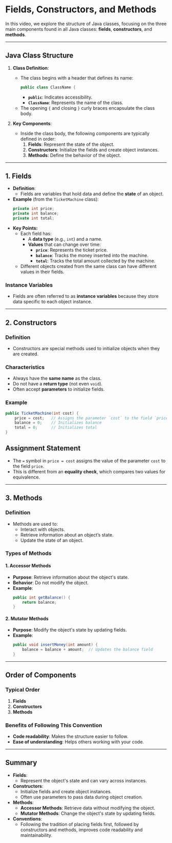 # Fields, Constructors, and Methods

In this video, we explore the structure of Java classes, focusing on the three main components found in all Java classes: **fields**, **constructors**, and **methods**.

---

## Java Class Structure

1. **Class Definition**:
   - The class begins with a header that defines its name:
     ```java
     public class ClassName {
     ```
     - **`public`**: Indicates accessibility.
     - **`ClassName`**: Represents the name of the class.
   - The opening `{` and closing `}` curly braces encapsulate the class body.

2. **Key Components**:
   - Inside the class body, the following components are typically defined in order:
     1. **Fields**: Represent the state of the object.
     2. **Constructors**: Initialize the fields and create object instances.
     3. **Methods**: Define the behavior of the object.

---

## 1. Fields

- **Definition**:
  - Fields are variables that hold data and define the **state** of an object.
- **Example** (from the `TicketMachine` class):
    ```java
    private int price;
    private int balance;
    private int total;
    ```
- **Key Points:**
  - Each field has:
    - A **data type** (e.g., `int`) and a name.
    - **Values** that can change over time:
      - **`price`**: Represents the ticket price.
      - **`balance`**: Tracks the money inserted into the machine.
      - **`total`**: Tracks the total amount collected by the machine.
  - Different objects created from the same class can have different values in their fields.

### Instance Variables
- Fields are often referred to as **instance variables** because they store data specific to each object instance.

---

## 2. Constructors

### Definition
- Constructors are special methods used to initialize objects when they are created.

### Characteristics
- Always have the **same name** as the class.
- Do not have a **return type** (not even `void`).
- Often accept **parameters** to initialize fields.

### Example
```java
public TicketMachine(int cost) {
    price = cost;   // Assigns the parameter `cost` to the field `price`
    balance = 0;    // Initializes balance
    total = 0;      // Initializes total
}
```

## Assignment Statement

- The `=` symbol in `price = cost` assigns the value of the parameter `cost` to the field `price`.
- This is different from an **equality check**, which compares two values for equivalence.

---

## 3. Methods

### Definition
- Methods are used to:
  - Interact with objects.
  - Retrieve information about an object’s state.
  - Update the state of an object.

### Types of Methods

#### 1. **Accessor Methods**
- **Purpose**: Retrieve information about the object's state.
- **Behavior**: Do not modify the object.
- **Example**:
  ```java
  public int getBalance() {
      return balance;
  }
  ```

#### 2. **Mutator Methods**

- **Purpose**: Modify the object's state by updating fields.
- **Example**:
  ```java
  public void insertMoney(int amount) {
      balance = balance + amount;  // Updates the balance field
  }

---

## Order of Components

### Typical Order
1. **Fields**
2. **Constructors**
3. **Methods**

### Benefits of Following This Convention
- **Code readability**: Makes the structure easier to follow.
- **Ease of understanding**: Helps others working with your code.

---

## Summary

- **Fields**:
  - Represent the object's state and can vary across instances.
- **Constructors**:
  - Initialize fields and create object instances.
  - Often use parameters to pass data during object creation.
- **Methods**:
  - **Accessor Methods**: Retrieve data without modifying the object.
  - **Mutator Methods**: Change the object's state by updating fields.
- **Conventions**:
  - Following the tradition of placing fields first, followed by constructors and methods, improves code readability and maintainability.
